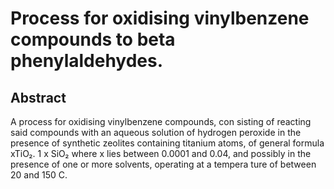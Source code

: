# Process for oxidising vinylbenzene compounds to beta phenylaldehydes.

## Abstract
A process for oxidising vinylbenzene compounds, con sisting of reacting said compounds with an aqueous solution of hydrogen peroxide in the presence of synthetic zeolites containing titanium atoms, of general formula xTiO₂. 1 x SiO₂ where x lies between 0.0001 and 0.04, and possibly in the presence of one or more solvents, operating at a tempera ture of between 20 and 150 C.